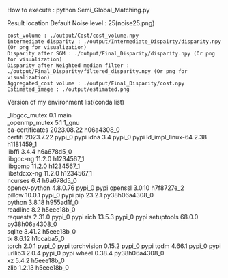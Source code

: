 How to execute : python Semi_Global_Matching.py

Result location
    Default Noise level : 25(noise25.png)

    cost_volume : ./output/Cost/cost_volume.npy
    intermediate disparity : ./output/Intermediate_Dispairty/disparity.npy (Or png for visualization)
    Disparity after SGM : ./output/Final_Disparity/disparity.npy (Or png for visualization)
    Disparity after Weighted median filter : ./output/Final_Disparity/filtered_disparity.npy (Or png for visualization)
    Aggregated_cost volume : ./output/Final_Disparity/cost.npy
    Estimated_image : ./output/estimated.png
    
Version of my environment list(conda list)

_libgcc_mutex             0.1                        main  
_openmp_mutex             5.1                       1_gnu  
ca-certificates           2023.08.22           h06a4308_0  
certifi                   2023.7.22                pypi_0    pypi
idna                      3.4                      pypi_0    pypi
ld_impl_linux-64          2.38                 h1181459_1  
libffi                    3.4.4                h6a678d5_0  
libgcc-ng                 11.2.0               h1234567_1  
libgomp                   11.2.0               h1234567_1  
libstdcxx-ng              11.2.0               h1234567_1  
ncurses                   6.4                  h6a678d5_0  
opencv-python             4.8.0.76                 pypi_0    pypi
openssl                   3.0.10               h7f8727e_2  
pillow                    10.0.1                   pypi_0    pypi
pip                       23.2.1           py38h06a4308_0  
python                    3.8.18               h955ad1f_0  
readline                  8.2                  h5eee18b_0  
requests                  2.31.0                   pypi_0    pypi
rich                      13.5.3                   pypi_0    pypi
setuptools                68.0.0           py38h06a4308_0  
sqlite                    3.41.2               h5eee18b_0  
tk                        8.6.12               h1ccaba5_0  
torch                     2.0.1                    pypi_0    pypi
torchvision               0.15.2                   pypi_0    pypi
tqdm                      4.66.1                   pypi_0    pypi
urllib3                   2.0.4                    pypi_0    pypi
wheel                     0.38.4           py38h06a4308_0  
xz                        5.4.2                h5eee18b_0  
zlib                      1.2.13               h5eee18b_0  